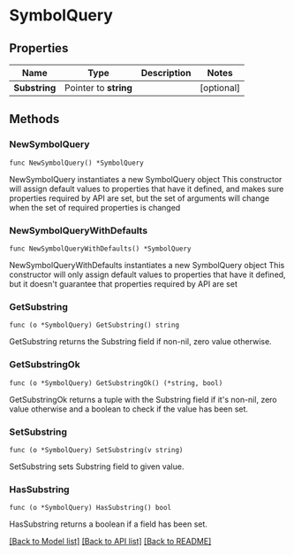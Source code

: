 # SymbolQuery

## Properties

Name | Type | Description | Notes
------------ | ------------- | ------------- | -------------
**Substring** | Pointer to **string** |  | [optional] 

## Methods

### NewSymbolQuery

`func NewSymbolQuery() *SymbolQuery`

NewSymbolQuery instantiates a new SymbolQuery object
This constructor will assign default values to properties that have it defined,
and makes sure properties required by API are set, but the set of arguments
will change when the set of required properties is changed

### NewSymbolQueryWithDefaults

`func NewSymbolQueryWithDefaults() *SymbolQuery`

NewSymbolQueryWithDefaults instantiates a new SymbolQuery object
This constructor will only assign default values to properties that have it defined,
but it doesn't guarantee that properties required by API are set

### GetSubstring

`func (o *SymbolQuery) GetSubstring() string`

GetSubstring returns the Substring field if non-nil, zero value otherwise.

### GetSubstringOk

`func (o *SymbolQuery) GetSubstringOk() (*string, bool)`

GetSubstringOk returns a tuple with the Substring field if it's non-nil, zero value otherwise
and a boolean to check if the value has been set.

### SetSubstring

`func (o *SymbolQuery) SetSubstring(v string)`

SetSubstring sets Substring field to given value.

### HasSubstring

`func (o *SymbolQuery) HasSubstring() bool`

HasSubstring returns a boolean if a field has been set.


[[Back to Model list]](../README.md#documentation-for-models) [[Back to API list]](../README.md#documentation-for-api-endpoints) [[Back to README]](../README.md)


